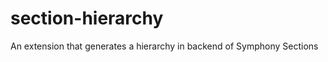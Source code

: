section-hierarchy
=================

An extension that generates a hierarchy in backend of Symphony Sections 